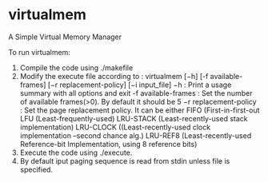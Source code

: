 virtualmem
==========

A Simple Virtual Memory Manager

To run virtualmem:
1. Compile the code using ./makefile
2. Modify the execute file according to :
   virtualmem [−h] [-f available-frames] [−r replacement-policy] [−i input_file]
   −h : Print a usage summary with all options and exit
   -f available-frames : Set the number of available frames(>0). By default it should be 5
   −r replacement-policy : Set the page replacement policy. It can be either 
		FIFO (First-in-first-out
  		LFU (Least-frequently-used)
		LRU-STACK (Least-recently-used stack implementation)
		LRU-CLOCK ((Least-recently-used clock implementation –second chance alg.)
		LRU-REF8 (Least-recently-used Reference-bit Implementation, using 8 reference bits)
3. Execute the code using ./execute.
4. By default iput paging sequence is read from stdin unless file is specified.